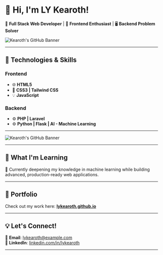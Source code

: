 # 👋 Hi, I'm LY Kearoth!  

🌟 **Full Stack Web Developer** | 🎨 **Frontend Enthusiast** | 🖥️ **Backend Problem Solver**  

![Kearoth's GitHub Banner](https://via.placeholder.com/1000x300.png?text=Welcome+to+My+GitHub+Profile)  

---

## 🔧 Technologies & Skills  

### **Frontend**  
- 🌐 **HTML5**  
- 🎨 **CSS3 | Tailwind CSS**  
- 💡 **JavaScript**  

### **Backend**  
- ⚙️ **PHP | Laravel**
- ⚙️ **Python | Flask | AI - Machine Learning**

---
![Kearoth's GitHub Banner](https://media.giphy.com/media/y0XAoHQPmv4CQ/giphy.gif?cid=ecf05e47e8voguuoiozv6vrd0lgk22v2mnplsu8lihqsrjqr&ep=v1_gifs_search&rid=giphy.gif&ct=g)

<!-- 
## 🛠️ Projects & Contributions  
🌐 Explore my projects, where I craft dynamic, responsive, and scalable web applications:  
- 🔗 **[Project 1](#)**: A stunning e-commerce platform with a sleek UI.  
- 🔗 **[Project 2](#)**: A custom CMS built with Laravel.  
- 🔗 **[Project 3](#)**: Interactive dashboards and analytics tools.  
-->
---

## 🌱 What I'm Learning  
🚀 Currently deepening my knowledge in machine learning while building advanced, production-ready web applications.

---

## 🌟 Portfolio  
Check out my work here: [**lykearoth.github.io**](https://lykearoth.github.io)  

---

## 💡 Let's Connect!  
💌 **Email**: [lykearoth@example.com](mailto:lykearoth@example.com)  
💬 **LinkedIn**: [linkedin.com/in/lykearoth](https://www.linkedin.com/in/kearorh-ly/)  

---
